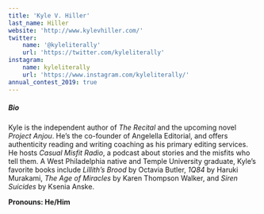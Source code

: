 ```yaml
---
title: 'Kyle V. Hiller'
last_name: Hiller
website: 'http://www.kylevhiller.com/'
twitter:
    name: '@kyleliterally'
    url: 'https://twitter.com/kyleliterally'
instagram:
    name: kyleliterally
    url: 'https://www.instagram.com/kyleliterally/'
annual_contest_2019: true
---
```


##### Bio

Kyle is the independent author of _The Recital_ and the upcoming novel _Project Anjou_. He’s the co-founder of Angelella Editorial, and offers authenticity reading and writing coaching as his primary editing services. He hosts _Casual Misfit Radio_, a podcast about stories and the misfits who tell them.  A West Philadelphia native and Temple University graduate, Kyle’s favorite books include _Lillith’s Brood_ by Octavia Butler, _1Q84_ by Haruki Murakami, _The Age of Miracles_ by Karen Thompson Walker, and _Siren Suicides_ by Ksenia Anske.

**Pronouns: He/Him**